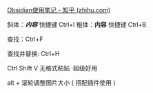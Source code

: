[Obsidian使用笔记 - 知乎 (zhihu.com)](https://zhuanlan.zhihu.com/p/336678751)

斜体：***内容*** 快捷键 Ctrl+I
粗体：**内容** 快捷键 Ctrl+B

查找：Ctrl+F

查找并替换: Ctrl+H

Ctrl Shift V 无格式粘贴 ·超级好用

alt + 滚轮调整图片大小 ( 搭配插件使用 )
